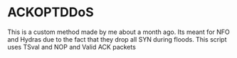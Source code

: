 # ACKOPTDDoS
This is a custom method made by me about a month ago. Its meant for NFO and Hydras due to the fact that they drop all SYN during floods. This script uses TSval and NOP and Valid ACK packets
